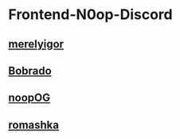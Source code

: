 # Frontend-N0op-Discord

## [merelyigor](https://merelyigor.github.io/Frontend-N0op-Discord/merelyigor/)

## [Bobrado](https://merelyigor.github.io/Frontend-N0op-Discord/Bobrado/)

## [noopOG](https://merelyigor.github.io/Frontend-N0op-Discord/noopOG/)

## [romashka](https://merelyigor.github.io/Frontend-N0op-Discord/romashka/)
